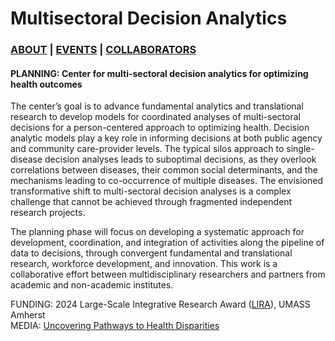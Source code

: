 # Multisectoral Decision Analytics
### [ABOUT](README.md) | [EVENTS](EVENTS.md) | [COLLABORATORS](COLLABORATORS.md)
 
#### PLANNING: Center for multi-sectoral decision analytics for optimizing health outcomes  
The center’s goal is to advance fundamental analytics and translational research to develop models for coordinated analyses of multi-sectoral decisions for a person-centered approach to optimizing health. Decision analytic models play a key role in informing decisions at both public agency and community care-provider levels. The typical silos approach to single-disease decision analyses leads to suboptimal decisions, as they overlook correlations between diseases, their common social determinants, and the mechanisms leading to co-occurrence of multiple diseases. The envisioned transformative shift to multi-sectoral decision analyses is a complex challenge that cannot be achieved through fragmented independent research projects. 

The planning phase will focus on developing a systematic approach for development, coordination, and integration of activities along the pipeline of data to decisions, through convergent fundamental and translational research, workforce development, and innovation. This work is a collaborative effort between multidisciplinary researchers and partners from academic and non-academic institutes.

FUNDING: 2024 Large-Scale Integrative Research Award ([LIRA](https://www.umass.edu/news/article/fifteen-teams-awarded-interdisciplinary-research-grants-and-large-scale-integrative)), UMASS Amherst  
MEDIA: [Uncovering Pathways to Health Disparities](https://www.umass.edu/gateway/research/stories/health/innovative-research-promote-health-equity)

